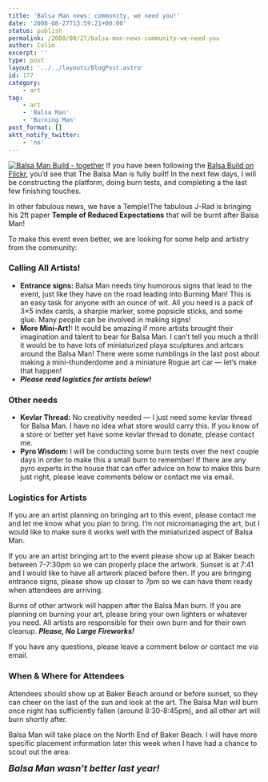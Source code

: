 ```yaml
---
title: 'Balsa Man news: community, we need you!'
date: '2008-08-27T13:59:21+00:00'
status: publish
permalink: /2008/08/27/balsa-man-news-community-we-need-you
author: Colin
excerpt: ''
type: post
layout: '../../layouts/BlogPost.astro'
id: 177
category:
    - art
tag:
    - art
    - 'Balsa Man'
    - 'Burning Man'
post_format: []
aktt_notify_twitter:
    - 'no'
---
```

[![Balsa Man Build - together](https://farm4.static.flickr.com/3177/2802745566_bf9ddee06c.jpg)](https://www.flickr.com/photos/headlouse/2802745566/ "Balsa Man Build - together by catcubed, on Flickr") If you have been following the [Balsa Build on Flickr](https://flickr.com/photos/headlouse/sets/72157606916102462/), you’d see that The Balsa Man is fully built! In the next few days, I will be constructing the platform, doing burn tests, and completing a the last few finishing touches.

In other fabulous news, we have a Temple!The fabulous J-Rad is bringing his 2ft paper **Temple of Reduced Expectations** that will be burnt after Balsa Man!

To make this event even better, we are looking for some help and artistry from the community:

### Calling All Artists!

- **Entrance signs:** Balsa Man needs tiny humorous signs that lead to the event, just like they have on the road leading into Burning Man! This is an easy task for anyone with an ounce of wit. All you need is a pack of 3×5 index cards, a sharpie marker, some popsicle sticks, and some glue. Many people can be involved in making signs!
- **More Mini-Art!:** It would be amazing if more artists brought their imagination and talent to bear for Balsa Man. I can’t tell you much a thrill it would be to have lots of miniaturized playa sculptures and artcars around the Balsa Man! There were some rumblings in the last post about making a mini-thunderdome and a miniature Rogue art car — let’s make that happen!
- ***Please read logistics for artists below!***

### Other needs

- **Kevlar Thread:** No creativity needed — I just need some kevlar thread for Balsa Man. I have no idea what store would carry this. If you know of a store or better yet have some kevlar thread to donate, please contact me.
- <span style="font-weight: bold;">Pyro Wisdom: </span>I will be conducting some burn tests over the next couple days in order to make this a small burn to remember! If there are any pyro experts in the house that can offer advice on how to make this burn just right, please leave comments below or contact me via email.

### Logistics for Artists

If you are an artist planning on bringing art to this event, please contact me and let me know what you plan to bring. I’m not micromanaging the art, but I would like to make sure it works well with the miniaturized aspect of Balsa Man.

If you are an artist bringing art to the event please show up at Baker beach between 7-7:30pm so we can properly place the artwork. Sunset is at 7:41 and I would like to have all artwork placed before then. If you are bringing entrance signs, please show up closer to 7pm so we can have them ready when attendees are arriving.

Burns of other artwork will happen after the Balsa Man burn. If you are planning on burning your art, please bring your own lighters or whatever you need. All artists are responsible for their own burn and for their own cleanup. ***Please, No Large Fireworks!***

If you have any questions, please leave a comment below or contact me via email.

### When &amp; Where for Attendees

Attendees should show up at Baker Beach around or before sunset, so they can cheer on the last of the sun and look at the art. The Balsa Man will burn once night has sufficiently fallen (around 8:30-8:45pm), and all other art will burn shortly after.

Balsa Man will take place on the North End of Baker Beach. I will have more specific placement information later this week when I have had a chance to scout out the area.

<font size="4" style="font-style: italic;"><span style="font-weight: bold;">Balsa Man wasn’t better last year!</span></font>